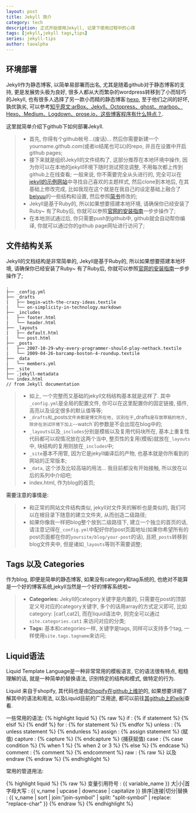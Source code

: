 ```yaml
---
layout: post
title: Jekyll 简介
category: tech 
description: 正式开始使用Jekyll, 记录下使用过程中的心得
tags: [jekyll,jekyll tags,tips]
series: jekyll-tips
author: taoalpha
---
```


## 环境部署

 Jekyll作为静态博客, 以简单易部署而出名, 尤其是随着github对于静态博客的支持, 更是发展势头极为良好, 很多人都从大而繁杂的wordpress转移到了小而轻巧的Jekyll, 也有很多人选择了另一款小而精的静态博客:[hexo](https://hexo.io/), 至于他们之间的好坏, 孰优孰劣, 可以参考[知乎原文:arBox、Jekyll、Octopress、ghost、marboo、Hexo、Medium、Logdown、prose.io，这些博客程序有什么特点？](http://www.zhihu.com/question/21981094).

 这里就简单介绍下github下如何部署Jekyll.

> - 首先, 你得有个github帐号...(废话)... 然后你需要新建一个yourname.github.com(或者io结尾也可以)的repo, 并且在设置中开启github pages;
> - 接下来就是组织Jekyll的文件结构了, 这部分推荐在本地环境中操作, 因为你可以在本地的jekyll环境下随时测试预览调整, 不用每次都上传到github上在线查看; 一般来说, 你不需要完全从头进行的, 完全可以在[jekyll的示例网站](https://github.com/jekyll/jekyll/wiki/Sites)中寻找自己喜欢的主题样式, 然后clone到本地后, 在其基础上修改完成, 比如我现在这个就是在我自己的设定基础上融合了[beiyuu](http://beiyuu.com)的一些结构和设置, 然后参照[简书](http://www.jianshu.com/)修改的;
> - Jekyll是基于Ruby的, 所以如果想要搭建本地环境, 请确保你已经安装了Ruby~ 有了Ruby后, 你就可以参照[官网的安装指南](http://jekyllrb.com/docs/installation/)一步步操作了;
> - 在本地测试通过后, 你只需要push到github中, github就会自动帮你编译, 你就可以通过你的github page网址进行访问了;

## 文件结构关系

 Jekyll的文档结构是非常简单的, Jekyll是基于Ruby的, 所以如果想要搭建本地环境, 请确保你已经安装了Ruby~ 有了Ruby后, 你就可以参照[官网的安装指南](http://jekyllrb.com/docs/installation/)一步步操作了;

    .
    ├── _config.yml
    ├── _drafts
    |   ├── begin-with-the-crazy-ideas.textile
    |   └── on-simplicity-in-technology.markdown
    ├── _includes
    |   ├── footer.html
    |   └── header.html
    ├── _layouts
    |   ├── default.html
    |   └── post.html
    ├── _posts
    |   ├── 2007-10-29-why-every-programmer-should-play-nethack.textile
    |   └── 2009-04-26-barcamp-boston-4-roundup.textile
    ├── _data
    |   └── members.yml
    ├── _site
    ├── .jekyll-metadata
    └── index.html   
    // from Jekyll documentation

> - 如上, 一个完整而又基础的jekyll文档结构基本就是这样了. 其中`_config.yml`是全局的配置文件, 你可以在这里配置你的固定链接, 插件, 高亮以及设定很多的默认值等等;
> - `_drafts和`_posts`文件夹都是博文所在地, 区别在于`_drafts`是存放草稿的地方, 除非在测试环境下加上`--watch`的参数是不会出现在blog中的;
> - `_layouts`以及`_includes`分别是模板以及复用代码块所在, 基本上重复性代码都可以视情况放在这两个当中, 整页性的复用(模板)就放在`_layouts`中, 块结构的复用则放在`_includes`中;
> - `_site`基本不用管, 因为它是jekyll编译后的产物, 也基本就是你所看到的网站的正常版本;
> - `_data`, 这个涉及比较高端的用法... 我目前都没有开始接触, 所以放在以后的系列中介绍吧;
> - index.html, 作为blog的首页;

需要注意的事情是:

> - 和正常的网站文件结构类似, jekyll对文件夹的解析也是类似的, 我们可以在根目录下随意的建立文件夹, 从而创造二级路径;
> - 如果你像我一样把blog整个放到二级路径下, 建立一个独立的首页的话, 请注意记得在`_config.yml`中配好你的post页面地址(如果你希望所有的post页面都在你的`yoursite/blog/your-post`的话), 且把`_posts`转移到blog文件夹中, 但是诸如`_layouts`等则不需要调整;


## Tags 以及 Categories

 作为blog, 即便是简单的静态博客, 如果没有category和tag系统的, 也绝对不能算是一个好的博客系统,jekyll当然是一个好的博客系统啦~

> - **Categories:** Jekyll的category关键字是内置的, 只需要在post的顶部定义号对应的category关键字, 多个的话用array的方式定义即可, 比如category: [cat1,cat2], 而在liquid语法中, 则完全可以通过 `site.categories.cat1` 来访问对应的分类;
> - **Tags:** 基本和categories一样, 关键字是tags, 同样可以支持多个tag, 一样使用`site.tags.tagname`来访问; 

## Liquid语法

 Liquid Template Language是一种非常常用的模板语言, 它的语法很有特点, 粗糙理解的话, 就是一种简单的替换语法, 识别特定的结构和模式, 做特定的行为.

 Liquid 来自于shopify, 其代码也是由[Shopify在github上维护](https://github.com/Shopify/liquid)的, 如果想要详细了解其中的语法和用法, 以及Liquid目前的广泛用途, 都可以前往[其github上的wiki](https://github.com/Shopify/liquid/wiki)查看.

 一些常用的语法:
{% highlight liquid %}
{% raw %}
if : {% if statement %} {% elsif %} {% endif %}
for : {% for statement %} {% endfor %}
unless : {% unless statement %} {% endunless %}
assign : {% assign statement %} (赋值)
capture : {% capture %} {% endcapture %} (捕获赋值)
case : {% case condition %} {% when 1 %} {% when 2 or 3 %} {% else %} {% endcase %}
comment : {% comment %} {% endcomment %}
raw : {% raw %} 以及 endraw
{% endraw %}
{% endhighlight %}

 常用的管道用法:

{% highlight liquid %}
{% raw %}
变量引用符号 : {{ variable_name }}
大|小|首字母大写 : {{ v_name | upcase | downcase | capitalize }}
排序|连接|切分|替换 : {{ v_name | sort | join:"join-symbol" | split: "split-symbol" | replace: "replace-char" }}
{% endraw %}
{% endhighlight %}


[TaoAlpha]:    http://zzgary.info "TaoAlpha"
